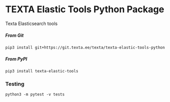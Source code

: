 # TEXTA Elastic Tools Python Package

Texta Elasticsearch tools

##### From Git
`pip3 install git+https://git.texta.ee/texta/texta-elastic-tools-python`

##### From PyPI
`pip3 install texta-elastic-tools`

### Testing
`python3 -m pytest -v tests`
